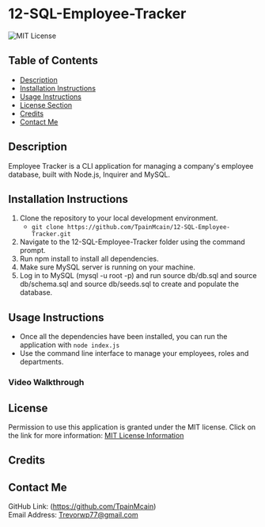 # 12-SQL-Employee-Tracker
![MIT License](https://img.shields.io/badge/license-MIT-important)

## Table of Contents
  - [Description](#description)
  - [Installation Instructions](#installation-instructions)
  - [Usage Instructions](#usage-instructions)
  - [License Section](#license)
  - [Credits](#credits)
  - [Contact Me](#contact-me)
  
## Description
Employee Tracker is a CLI application for managing a company's employee database, built with Node.js, Inquirer and MySQL.

## Installation Instructions
1. Clone the repository to your local development environment.
    * ```git clone https://github.com/TpainMcain/12-SQL-Employee-Tracker.git```
2. Navigate to the 12-SQL-Employee-Tracker folder using the command prompt.
3. Run npm install to install all dependencies.
4. Make sure MySQL server is running on your machine.
5. Log in to MySQL (mysql -u root -p) and run source db/db.sql and source db/schema.sql and source db/seeds.sql to create and populate the database.

## Usage Instructions
* Once all the dependencies have been installed, you can run the application with ```node index.js```  
* Use the command line interface to manage your employees, roles and departments.
### Video Walkthrough
    
## License
Permission to use this application is granted under the MIT license.
Click on the link for more information: [MIT License Information](https://opensource.org/licenses/MIT)
  
## Credits
  
## Contact Me
GitHub Link: (https://github.com/TpainMcain)<br>
Email Address: <Trevorwp77@gmail.com>
